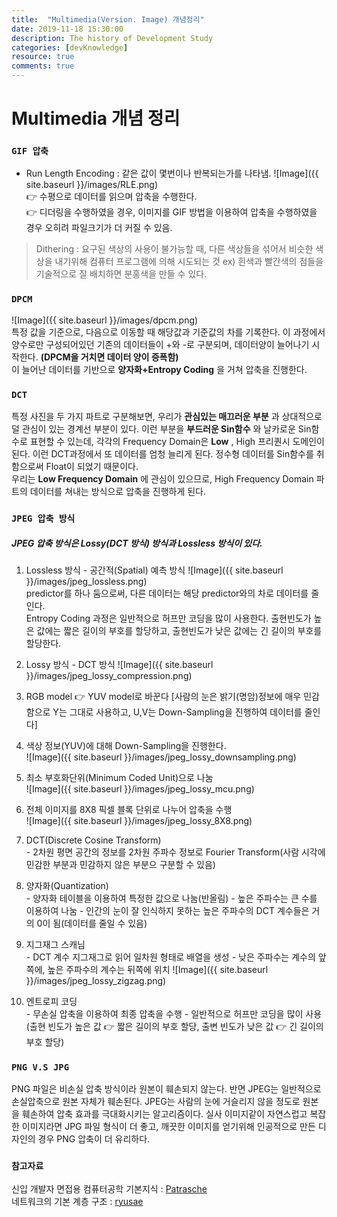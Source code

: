```yaml
---
title:  "Multimedia(Version. Image) 개념정리"
date: 2019-11-18 15:30:00
description: The history of Development Study
categories: [devKnowledge]
resource: true
comments: true
---
```

# Multimedia 개념 정리
### `GIF 압축`
- Run Length Encoding : 같은 값이 몇번이나 반복되는가를 나타냄.
![Image]({{ site.baseurl }}/images/RLE.png)<br>
👉 수평으로 데이터를 읽으며 압축을 수행한다. <br>
👉 디더링을 수행하였을 경우, 이미지를 GIF 방법을 이용하여 압축을 수행하였을 경우 오히려 파일크기가 더 커질 수 있음.<br>
> Dithering : 요구된 색상의 사용이 불가능할 때, 다른 색상들을 섞어서 비슷한 색상을 내기위해 컴퓨터 프로그램에 의해 시도되는 것
  ex) 흰색과 빨간색의 점들을 기술적으로 잘 배치하면 분홍색을 만들 수 있다.

### `DPCM`
![Image]({{ site.baseurl }}/images/dpcm.png)<br>
특정 값을 기준으로, 다음으로 이동할 때 해당값과 기준값의 차를 기록한다. 이 과정에서 양수로만 구성되어있던 기존의 데이터들이 +와 -로 구분되며, 데이터양이 늘어나기 시작한다. **(DPCM을 거치면 데이터 양이 증폭함)** <br>
이 늘어난 데이터를 기반으로 **양자화+Entropy Coding** 을 거쳐 압축을 진행한다.<br>

### `DCT`
특정 사진을 두 가지 파트로 구분해보면, 우리가 **관심있는 매끄러운 부분** 과 상대적으로 덜 관심이 있는 경계선 부분이 있다. 이런 부분을 **부드러운 Sin함수** 와 날카로운 Sin함수로 표현할 수 있는데, 각각의 Frequency Domain은 **Low** , High 프리퀀시 도메인이 된다. 이런 DCT과정에서 또 데이터를 엄청 늘리게 된다. 정수형 데이터를 Sin함수를 취함으로써 Float이 되었기 때문이다. <br>
우리는 **Low Frequency Domain** 에 관심이 있으므로, High Frequency Domain 파트의 데이터를 쳐내는 방식으로 압축을 진행하게 된다.  <br>

### `JPEG 압축 방식`
##### JPEG 압축 방식은 Lossy(DCT 방식) 방식과 Lossless 방식이 있다.
1. Lossless 방식 - 공간적(Spatial) 예측 방식
![Image]({{ site.baseurl }}/images/jpeg_lossless.png)<br>
predictor를 하나 둠으로써, 다른 데이터는 해당 predictor와의 차로 데이터를 줄인다. <br>
Entropy Coding 과정은 일반적으로 허프만 코딩을 많이 사용한다. 출현빈도가 높은 값에는 짧은 길이의 부호를 할당하고, 출현빈도가 낮은 값에는 긴 길이의 부호를 할당한다.

2. Lossy 방식 - DCT 방식
![Image]({{ site.baseurl }}/images/jpeg_lossy_compression.png)<br>

  1. RGB model 👉 YUV model로 바꾼다 [사람의 눈은 밝기(명암)정보에 매우 민감함으로 Y는 그대로 사용하고, U,V는 Down-Sampling을 진행하여 데이터를 줄인다]<br>
  2. 색상 정보(YUV)에 대해 Down-Sampling을 진행한다.<br>
  ![Image]({{ site.baseurl }}/images/jpeg_lossy_downsampling.png)<br>
  3. 최소 부호화단위(Minimum Coded Unit)으로 나눔<br>
  ![Image]({{ site.baseurl }}/images/jpeg_lossy_mcu.png)<br>
  4. 전체 이미지를 8X8 픽셀 블록 단위로 나누어 압축을 수행<br>
  ![Image]({{ site.baseurl }}/images/jpeg_lossy_8X8.png)<br>
  5. DCT(Discrete Cosine Transform)<br>
    - 2차원 평면 공간의 정보를 2차원 주파수 정보로 Fourier Transform(사람 시각에 민감한 부분과 민감하지 않은 부분으 구분할 수 있음)
  6. 양자화(Quantization)<br>
    - 양자화 테이블을 이용하여 특정한 값으로 나눔(반올림)
    - 높은 주파수는 큰 수를 이용하여 나눔
    - 인간의 눈이 잘 인식하지 못하는 높은 주파수의 DCT 계수들은 거의 0이 됨(데이터를 줄일 수 있음)
  7. 지그재그 스캐님<br>
    - DCT 계수 지그재그로 읽어 일차원 형태로 배열을 생성
    - 낮은 주파수는 계수의 앞쪽에, 높은 주파수의 계수는 뒤쪽에 위치
    ![Image]({{ site.baseurl }}/images/jpeg_lossy_zigzag.png)<br>
  8. 엔트로피 코딩<br>
    - 무손실 압축을 이용하여 최종 압축을 수행
    - 일반적으로 허프만 코딩을 많이 사용 (출현 빈도가 높은 값 👉 짧은 길이의 부호 할당, 출변 빈도가 낮은 값 👉 긴 길이의 부호 할당)

### `PNG V.S JPG`
PNG 파일은 비손실 압축 방식이라 원본이 훼손되지 않는다. 반면 JPEG는 일반적으로 손실압축으로 원본 자체가 훼손된다. JPEG는 사람의 눈에 거슬리지 않을 정도로 원본을 훼손하여 압축 효과를 극대화시키는 알고리즘이다.
실사 이미지같이 자연스럽고 복잡한 이미지라면 JPG 파일 형식이 더 좋고, 깨끗한 이미지를 얻기위해 인공적으로 만든 디자인의 경우 PNG 압축이 더 유리하다.

### `참고자료`
신입 개발자 면접용 컴퓨터공학 기본지식 : [Patrasche](http://softwarepatrasche.blogspot.com/2016/04/blog-post.html)<br>
네트워크의 기본 계층 구조 : [ryusae](https://ryusae.tistory.com/4)<br>
